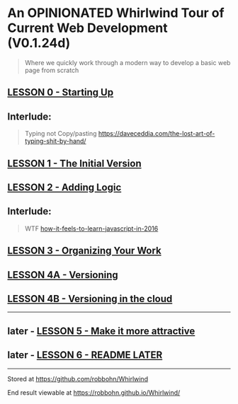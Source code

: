# An OPINIONATED Whirlwind Tour of Current Web Development (V0.1.24d)

> Where we quickly work through a modern way to develop a basic web page from scratch  

## [LESSON 0 - Starting Up](https://github.com/robbohn/Whirlwind/blob/master/LESSON00/README.md)

## __Interlude:__ 
> Typing not Copy/pasting <https://daveceddia.com/the-lost-art-of-typing-shit-by-hand/>     

## [LESSON 1 - The Initial Version](https://github.com/robbohn/Whirlwind/blob/master/LESSON01/README.md)

## [LESSON 2 - Adding Logic](https://github.com/robbohn/Whirlwind/blob/master/LESSON02/README.md)

## __Interlude:__ 
> WTF [how-it-feels-to-learn-javascript-in-2016](https://hackernoon.com/how-it-feels-to-learn-javascript-in-2016-d3a717dd577f#.sr7myqbkq)

## [LESSON 3 - Organizing Your Work](https://github.com/robbohn/Whirlwind/blob/master/LESSON03/README.md)

## [LESSON 4A - Versioning](https://github.com/robbohn/Whirlwind/blob/master/LESSON04/README_A.md)

## [LESSON 4B - Versioning in the cloud](https://github.com/robbohn/Whirlwind/blob/master/LESSON04/README_B.md)

--------------------

## later - [LESSON 5 - Make it more attractive](https://github.com/robbohn/Whirlwind/blob/master/LESSON05/README.md)

## later - [LESSON 6 - README LATER](https://github.com/robbohn/Whirlwind/blob/master/README_later.md)

--------------------

Stored at <https://github.com/robbohn/Whirlwind>

End result viewable at <https://robbohn.github.io/Whirlwind/>
